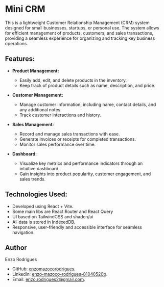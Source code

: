 # Mini CRM

This is a lightweight Customer Relationship Management (CRM) system designed for small businesses, startups, or personal use. The system allows for efficient management of products, customers, and sales transactions, providing a seamless experience for organizing and tracking key business operations.

## Features:

- **Product Management:**

  - Easily add, edit, and delete products in the inventory.
  - Keep track of product details such as name, description, and price.

- **Customer Management:**

  - Manage customer information, including name, contact details, and any additional notes.
  - Track customer interactions and history.

- **Sales Management:**

  - Record and manage sales transactions with ease.
  - Generate invoices or receipts for completed transactions.
  - Monitor sales performance over time.

- **Dashboard:**
  - Visualize key metrics and performance indicators through an intuitive dashboard.
  - Gain insights into product popularity, customer engagement, and sales trends.

## Technologies Used:

- Developed using React + Vite.
- Some main libs are React Router and React Query
- UI based on TailwindCSS and shadcn/ui
- All data is stored in IndexedDB.
- Responsive, user-friendly and accessible interface for seamless navigation.

## Author

Enzo Rodrigues

- GitHub: [enzomazocorodrigues](https://github.com/enzomazocorodrigues).
- LinkedIn: [enzo-mazoco-rodrigues-81040520b](https://www.linkedin.com/in/enzo-mazoco-rodrigues-81040520b).
- Email: [enzo.rodrigues2@gmail.com](mailto:enzo.rodrigues2@gmail.com).
